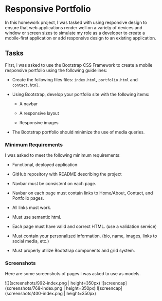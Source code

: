 # Responsive Portfolio

In this homework project, I was tasked with using responsive design to ensure that web applications render well on a variety of devices and window or screen sizes to simulate my role as a developer to create a mobile-first application or add responsive design to an existing application. 


## Tasks

First, I was asked to use the Bootstrap CSS Framework to create a mobile responsive portfolio using the following guidelines:

* Create the following files files: `index.html`, `portfolio.html` and `contact.html`.

* Using Bootstrap, develop your portfolio site with the following items:

   * A navbar

   * A responsive layout

   * Responsive images

* The Bootstrap portfolio should minimize the use of media queries.


### Minimum Requirements

I was asked to meet the following minimum requirements:

* Functional, deployed application

* GitHub repository with README describing the project

* Navbar must be consistent on each page.

* Navbar on each page must contain links to Home/About, Contact, and Portfolio pages.

* All links must work.

* Must use semantic html.

* Each page must have valid and correct HTML. (use a validation service)

* Must contain your personalized information. (bio, name, images, links to social media, etc.)

* Must properly utilize Bootstrap components and grid system.

### Screenshots

Here are some screenshots of pages I was asked to use as models.

![](screenshots/992-index.png | height=350px)
![screencap](screenshots/768-index.png | height=350px)
![screencap](screenshots/400-index.png | height=350px)

<!-- ![]<img src="screenshots/992-portfolio.png" style="width:auto; height:375px; float:left; margin-right:10px; margin-bottom:20px" title="992-portfolio" alt="992-portfolio">
![]<img src="screenshots/768-portfolio.png" style="width:auto; height:375px; float:left; margin-right:10px; margin-bottom:20px" title="768-portfolio" alt="768-portfolio">
![]<img src="screenshots/400-portfolio.png" style="width:auto; height:375px; float:left; margin-right:10px; margin-bottom:20px" title="400-portfolio" alt="400-portfolio">

![]<img src="screenshots/992-contact.png" style="width:auto; height:375px; float:left; margin-right:10px; margin-bottom:20px" title="992-contact" alt="992-contact">
![]<img src="screenshots/768-contact.png" style="width:auto; height:375px; float:left; margin-right:10px; margin-bottom:20px" title="768-contact" alt="768-contact">
![]<img src="screenshots/400-contact.png" style="width:auto; height:375px; float:left; margin-right:10px; margin-bottom:20px" title="400-contact" alt="400-contact"> -->

